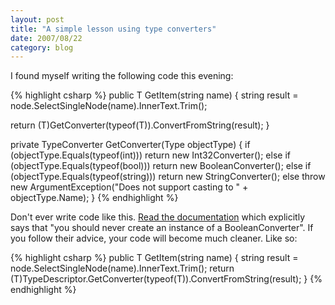 ```yaml
---
layout: post
title: "A simple lesson using type converters"
date: 2007/08/22
category: blog
---
```


I found myself writing the following code this evening:

{% highlight csharp %}
public T GetItem<T>(string name)
{
  string result = node.SelectSingleNode(name).InnerText.Trim();

  return (T)GetConverter(typeof(T)).ConvertFromString(result);
}

private TypeConverter GetConverter(Type objectType)
{
  if (objectType.Equals(typeof(int)))
    return new Int32Converter();
  else if (objectType.Equals(typeof(bool)))
    return new BooleanConverter();
  else if (objectType.Equals(typeof(string)))
    return new StringConverter();
  else
    throw new ArgumentException("Does not support casting to " + objectType.Name);
}
{% endhighlight %}

Don't ever write code like this. [Read the documentation](http://msdn2.microsoft.com/en-us/library/system.componentmodel.booleanconverter.aspx) which explicitly says that "you should never create an instance of a BooleanConverter". If you follow their advice, your code will become much cleaner. Like so:

{% highlight csharp %}
public T GetItem<T>(string name)
{
  string result = node.SelectSingleNode(name).InnerText.Trim();
  return (T)TypeDescriptor.GetConverter(typeof(T)).ConvertFromString(result);
}
{% endhighlight %}

